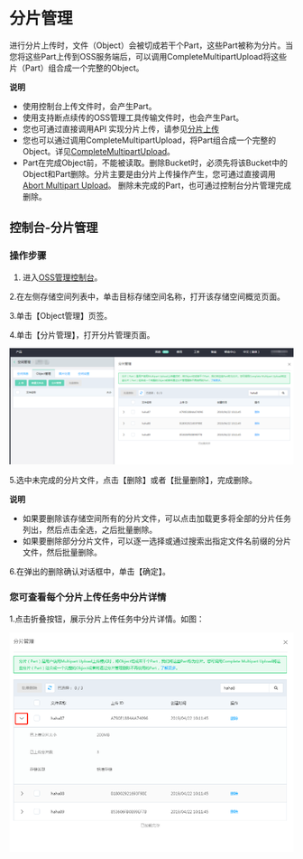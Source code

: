 
# 分片管理

进行分片上传时，文件（Object）会被切成若干个Part，这些Part被称为分片。当您将这些Part上传到OSS服务端后，可以调用CompleteMultipartUpload将这些片（Part）组合成一个完整的Object。

**说明**
* 使用控制台上传文件时，会产生Part。
* 使用支持断点续传的OSS管理工具传输文件时，也会产生Part。
* 您也可通过直接调用API 实现分片上传，请参见[分片上传](https://docs.jdcloud.com/cn/object-storage-service/initiate-multipart-upload-2)
* 您也可以通过调用CompleteMultipartUpload，将Part组合成一个完整的Object。详见[CompleteMultipartUpload](https://docs.jdcloud.com/cn/object-storage-service/complete-multipart-upload-2)。
* Part在完成Object前，不能被读取。删除Bucket时，必须先将该Bucket中的Object和Part删除。分片主要是由分片上传操作产生，您可通过直接调用[Abort Multipart Upload](https://docs.jdcloud.com/cn/object-storage-service/abort-multipart-upload-2)。
删除未完成的Part，也可通过控制台分片管理完成删除。

## 控制台-分片管理

### 操作步骤

1. 进入[OSS管理控制台](https://oss-console.jdcloud.com/space)。

2.在左侧存储空间列表中，单击目标存储空间名称，打开该存储空间概览页面。

3.单击【Object管理】页签。

4.单击【分片管理】，打开分片管理页面。

![分片管理](../../../../image/Object-Storage-Service/OSS-154.png)
 

5.选中未完成的分片文件，点击【删除】或者【批量删除】，完成删除。


**说明**
* 如果要删除该存储空间所有的分片文件，可以点击加载更多将全部的分片任务列出，然后点击全选，之后批量删除。
* 如果要删除部分分片文件，可以逐一选择或通过搜索出指定文件名前缀的分片文件，然后批量删除。

6.在弹出的删除确认对话框中，单击【确定】。

### 您可查看每个分片上传任务中分片详情

1.点击折叠按钮，展示分片上传任务中分片详情。如图：

![分片管理](../../../../image/Object-Storage-Service/OSS-155.png)






